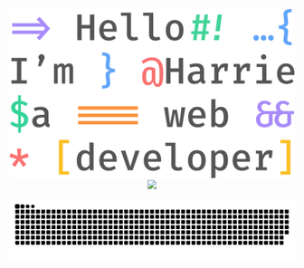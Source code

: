 <p align="center">
  <img src="./intro.svg" />
  <br />
  <img src="https://visitor-badge.glitch.me/badge?page_id=varharrie.varharrie">
</p>
<picture>
  <source media="(prefers-color-scheme: dark)" srcset="https://raw.githubusercontent.com/CherryNo1/CherryNo1/output/github-contribution-grid-snake-dark.svg">
  <source media="(prefers-color-scheme: light)" srcset="https://raw.githubusercontent.com/CherryNo1/CherryNo1/output/github-contribution-grid-snake.svg">
  <img alt="github contribution grid snake animation" src="https://raw.githubusercontent.com/CherryNo1/CherryNo1/output/github-contribution-grid-snake.svg">
</picture>
